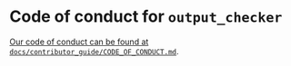 # Code of conduct for `output_checker`

[Our code of conduct can be found at
`docs/contributor_guide/CODE_OF_CONDUCT.md`][code-of-conduct].

[code-of-conduct]: ./docs/contributor_guide/CODE_OF_CONDUCT.md
